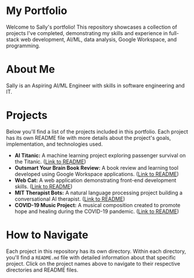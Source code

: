 # My Portfolio

Welcome to Sally's portfolio! This repository showcases a collection of projects I've completed, demonstrating my skills and experience in full-stack web development, AI/ML, data analysis, Google Workspace, and programming.

# About Me

Sally is an Aspiring AI/ML Engineer with skills in software engineering and IT.

# Projects

Below you'll find a list of the projects included in this portfolio. Each project has its own README file with more details about the project's goals, implementation, and technologies used.

*   **AI Titanic:** A machine learning project exploring passenger survival on the Titanic. ([Link to README](./ai-titanic/README.md))
*   **Outsmart Your Brain Book Review:** A book review and learning tool developed using Google Workspace applications. ([Link to README](./outsmart-your-brain/README.md))
*   **Web Cat:** A web application demonstrating front-end development skills. ([Link to README](./web-cat/README.md))
*   **MIT Therapist Bots:** A natural language processing project building a conversational AI therapist. ([Link to README](./mit-therapist-bots/README.md))
*   **COVID-19 Music Project:** A musical composition created to promote hope and healing during the COVID-19 pandemic. ([Link to README](./covid19-music/README.md))

# How to Navigate

Each project in this repository has its own directory. Within each directory, you'll find a `README.md` file with detailed information about that specific project. Click on the project names above to navigate to their respective directories and README files.